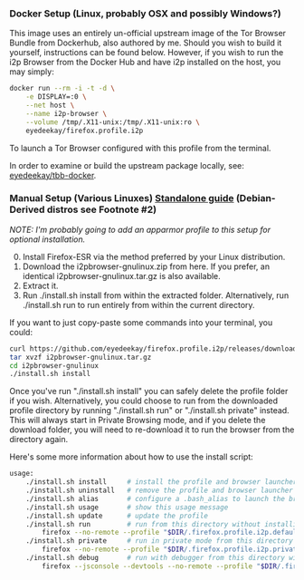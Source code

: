 
### Docker Setup (Linux, probably OSX and possibly Windows?)

This image uses an entirely un-official upstream image of the Tor Browser Bundle
from Dockerhub, also authored by me. Should you wish to build it yourself,
instructions can be found below. However, if you wish to run the i2p Browser
from the Docker Hub and have i2p installed on the host, you may simply:

```sh
docker run --rm -i -t -d \
	-e DISPLAY=:0 \
	--net host \
	--name i2p-browser \
	--volume /tmp/.X11-unix:/tmp/.X11-unix:ro \
    eyedeekay/firefox.profile.i2p
```

To launch a Tor Browser configured with this profile from the terminal.

In order to examine or build the upstream package locally, see:
[eyedeekay/tbb-docker](https://github.com/eyedeekay/tbb-docker).

### Manual Setup (Various Linuxes) [Standalone guide](LINUX.md) (Debian-Derived distros see Footnote #2)

*NOTE: I'm probably going to add an apparmor profile to this setup for optional*
*installation.*

  0. Install Firefox-ESR via the method preferred by your Linux distribution.
  1. Download the i2pbrowser-gnulinux.zip from here. If you prefer, an identical
  i2pbrowser-gnulinux.tar.gz is also available.
  2. Extract it.
  3. Run ./install.sh install from within the extracted folder. Alternatively,
  run ./install.sh run to run entirely from within the current directory.

If you want to just copy-paste some commands into your terminal, you could:

```sh
curl https://github.com/eyedeekay/firefox.profile.i2p/releases/download/current/i2pbrowser-gnulinux.tar.gz --output i2pbrowser-gnulinux.tar.gz
tar xvzf i2pbrowser-gnulinux.tar.gz
cd i2pbrowser-gnulinux
./install.sh install
```

Once you've run "./install.sh install" you can safely delete the profile folder
if you wish. Alternatively, you could choose to run from the downloaded profile
directory by running "./install.sh run" or "./install.sh private" instead. This
will always start in Private Browsing mode, and if you delete the download
folder, you will need to re-download it to run the browser from the directory
again.

Here's some more information about how to use the install script:

```sh
usage:
    ./install.sh install     # install the profile and browser launcher
    ./install.sh uninstall   # remove the profile and browser launcher
    ./install.sh alias       # configure a .bash_alias to launch the browser
    ./install.sh usage       # show this usage message
    ./install.sh update      # update the profile
    ./install.sh run         # run from this directory without installing
        firefox --no-remote --profile "$DIR/.firefox.profile.i2p.default" about:blank $1
    ./install.sh private     # run in private mode from this directory without installing
        firefox --no-remote --profile "$DIR/.firefox.profile.i2p.private" --private about:blank $1
    ./install.sh debug       # run with debugger from this directory without installing
        firefox --jsconsole --devtools --no-remote --profile "$DIR/.firefox.profile.i2p.debug" --private about:blank $1
```
